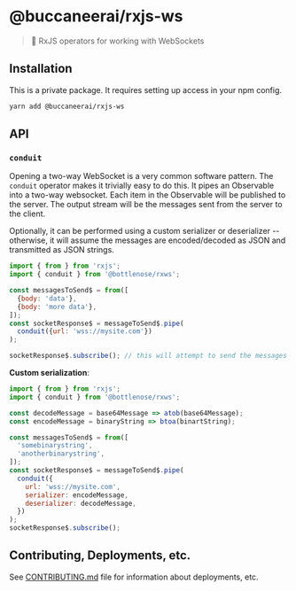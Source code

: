 # @buccaneerai/rxjs-ws
> 🔌 RxJS operators for working with WebSockets

## Installation
This is a private package. It requires setting up access in your npm config.

```bash
yarn add @buccaneerai/rxjs-ws
```

## API

### `conduit`
Opening a two-way WebSocket is a very common software pattern.  The `conduit` operator makes it trivially easy to do this.  It pipes an Observable into a two-way websocket. Each item in the Observable will be published to the server. The output stream will be the messages sent from the server to the client.  

Optionally, it can be performed using a custom serializer or deserializer -- otherwise, it will assume the messages are encoded/decoded as JSON and transmitted as JSON strings.

```javascript
import { from } from 'rxjs';
import { conduit } from '@bottlenose/rxws';

const messagesToSend$ = from([
  {body: 'data'},
  {body: 'more data'},
]);
const socketResponse$ = messageToSend$.pipe(
  conduit({url: 'wss://mysite.com'})
);

socketResponse$.subscribe(); // this will attempt to send the messages to the server
```

**Custom serialization**:
```javascript
import { from } from 'rxjs';
import { conduit } from '@bottlenose/rxws';

const decodeMessage = base64Message => atob(base64Message);
const encodeMessage = binaryString => btoa(binartString);

const messagesToSend$ = from([
  'somebinarystring',
  'anotherbinarystring',
]);
const socketResponse$ = messageToSend$.pipe(
  conduit({
    url: 'wss://mysite.com',
    serializer: encodeMessage,
    deserializer: decodeMessage,
  })
);
socketResponse$.subscribe();
```

## Contributing, Deployments, etc.
See [CONTRIBUTING.md](https://github.com/buccaneerai/rxjs-ws/blob/master/docs/CONTRIBUTING.md) file for information about deployments, etc.
